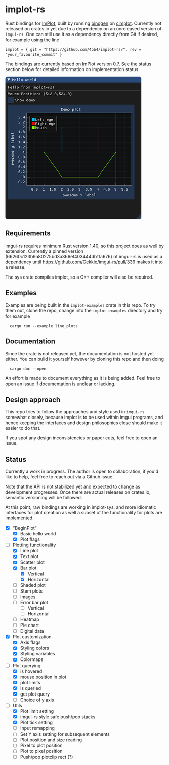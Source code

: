 # implot-rs

Rust bindings for [ImPlot](https://github.com/epezent/implot), built by running
[bindgen](https://github.com/rust-lang/rust-bindgen) on [cimplot](https://github.com/cimgui/cimplot).
Currently not released on crates.io yet due to a dependency on an unreleased version of `imgui-rs`.
One can still use it as a dependency directly from Git if desired, for example using the line
```
implot = { git = "https://github.com/4bb4/implot-rs/", rev = "your_favourite_commit" }
```
The bindings are currently based on ImPlot version 0.7. See the status section below for
detailed information on implementation status.

![demo](demo.png)

## Requirements
imgui-rs requires minimum Rust version 1.40, so this project does as well by extension.
Currently a pinned version (66260c123b9a80275bd3a366ef403444db11a676) of imgui-rs is used 
as a dependency until https://github.com/Gekkio/imgui-rs/pull/339 makes it into a release.

The sys crate compiles implot, so a C++ compiler will also be required.

## Examples 
Examples are being built in the `implot-examples` crate in this repo. To try them out, 
clone the repo, change into the `implot-examples` directory and try for example
```
  cargo run --example line_plots
```

## Documentation
Since the crate is not released yet, the documentation is not hosted yet either. You
can build it yourself however by cloning this repo and then doing 
```
  cargo doc --open
```
An effort is made to document everything as it is being added. Feel free to open an issue
if documentation is unclear or lacking.

## Design approach
This repo tries to follow the approaches and style used in `imgui-rs` somewhat closely,
because implot is to be used within imgui programs, and hence keeping the interfaces
and design philosophies close should make it easier to do that.

If you spot any design inconsistencies or paper cuts, feel free to open an issue.

## Status
Currently a work in progress. The author is open to collaboration, if you'd like to 
help, feel free to reach out via a Github issue.

Note that the API is not stabilized yet and expected to change as development progresses.
Once there are actual releases on crates.io, semantic versioning will be followed.

At this point, raw bindings are working in implot-sys, and more idiomatic interfaces
for plot creation as well a subset of the functionality for plots are implemented. 

- [x] "BeginPlot"
  - [x] Basic hello world
  - [x] Plot flags
- [ ] Plotting functionality
  - [x] Line plot
  - [x] Text plot
  - [x] Scatter plot
  - [x] Bar plot
    - [x] Vertical
    - [x] Horizontal
  - [ ] Shaded plot
  - [ ] Stem plots
  - [ ] Images
  - [ ] Error bar plot
    - [ ] Vertical
    - [ ] Horizontal
  - [ ] Heatmap
  - [ ] Pie chart
  - [ ] Digital data
- [x] Plot customization
  - [x] Axis flags
  - [x] Styling colors
  - [x] Styling variables
  - [x] Colormaps
- [ ] Plot querying 
  - [x] is hovered
  - [x] mouse position in plot
  - [x] plot limits
  - [x] is queried
  - [x] get plot query
  - [ ] Choice of y axis
- [ ] Utils
  - [x] Plot limit setting
  - [x] imgui-rs style safe push/pop stacks
  - [x] Plot tick setting
  - [ ] Input remapping
  - [ ] Set Y axis setting for subsequent elements
  - [ ] Plot position and size reading
  - [ ] Pixel to plot position
  - [ ] Plot to pixel position
  - [ ] Push/pop plotclip rect (?)
